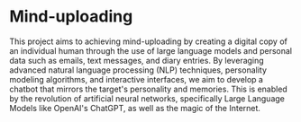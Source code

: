 # Mind-uploading

This project aims to achieving mind-uploading by creating a digital copy of an individual human through the use of large language models and personal data such as emails, text messages, and diary entries. By leveraging advanced natural language processing (NLP) techniques, personality modeling algorithms, and interactive interfaces, we aim to develop a chatbot that mirrors the target's personality and memories. This is enabled by the revolution of artificial neural networks, specifically Large Language Models like OpenAI's ChatGPT, as well as the magic of the Internet.
